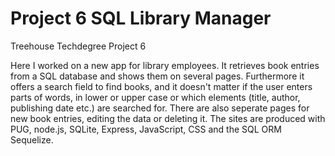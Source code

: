 # Project 6 SQL Library Manager
 Treehouse Techdegree Project 6

Here I worked on a new app for library employees. It retrieves book entries from a SQL database and shows them on several pages. Furthermore it offers a search field to find books, and it doesn't matter if the user enters parts of words, in lower or upper case or which elements (title, author, publishing date etc.) are searched for. There are also seperate pages for new book entries, editing the data or deleting it. The sites are produced with PUG, node.js, SQLite, Express, JavaScript, CSS and the SQL ORM Sequelize.
